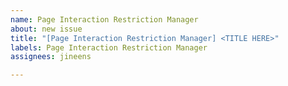 ```yaml
---
name: Page Interaction Restriction Manager
about: new issue
title: "[Page Interaction Restriction Manager] <TITLE HERE>"
labels: Page Interaction Restriction Manager
assignees: jineens

---
```

